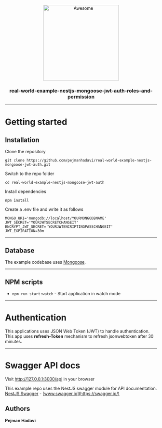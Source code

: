 <div align="center">
  <img width="250" src="https://camo.githubusercontent.com/18fe3feea5e3593c593e12e552494a3995eceacf/687474703a2f2f6b616d696c6d79736c69776965632e636f6d2f7075626c69632f6e6573742d6c6f676f2e706e672331" alt="Awesome">
  <br>
  <h3>real-world-example-nestjs-mongoose-jwt-auth-roles-and-permission</h3>
  <hr>
</div>

# Getting started

## Installation

Clone the repository

    git clone https://github.com/pejmanhadavi/real-world-example-nestjs-mongoose-jwt-auth.git

Switch to the repo folder

    cd real-world-example-nestjs-mongoose-jwt-auth
    
Install dependencies
    
    npm install

Create a .env file and write it as follows

    MONGO_URI='mongodb://localhost/YOURMONGODBNAME'
    JWT_SECRET='YOURJWTSECRETCHANGEIT'
    ENCRYPT_JWT_SECRET='YOURJWTENCRIPTINGPASSCHANGEIT'
    JWT_EXPIRATION=30m
 
----------

## Database

The example codebase uses [Mongoose](https://mongoosejs.com/).

----------

## NPM scripts
- `npm run start:watch` - Start application in watch mode

----------
# Authentication
 
This applications uses JSON Web Token (JWT) to handle authentication.
This app uses <strong>refresh-Token</strong> mechanism to refresh jsonwebtoken after 30 minutes.

----------
 
# Swagger API docs

Visit http://127.0.0.1:3000/api in your browser

This example repo uses the NestJS swagger module for API documentation. [NestJS Swagger](https://github.com/nestjs/swagger) - [www.swagger.io](https://swagger.io/)

## Authors

 **Pejman Hadavi**
